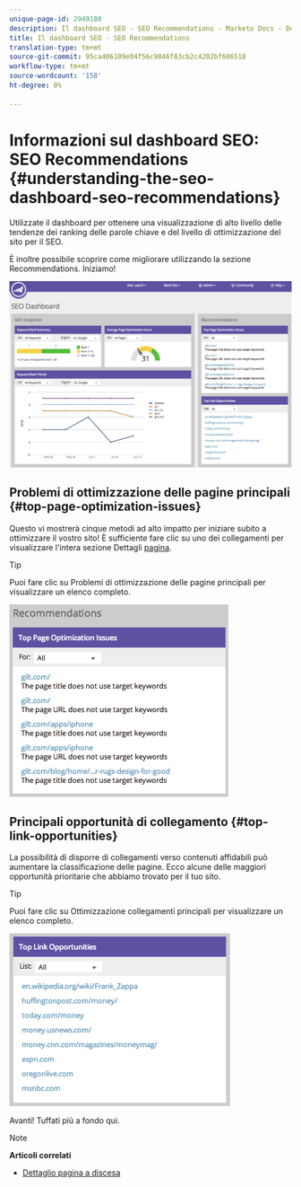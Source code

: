 ```yaml
---
unique-page-id: 2949180
description: Il dashboard SEO - SEO Recommendations - Marketo Docs - Documentazione prodotto
title: Il dashboard SEO - SEO Recommendations
translation-type: tm+mt
source-git-commit: 95ca406109e04f56c9846f83cb2c4202bf606518
workflow-type: tm+mt
source-wordcount: '158'
ht-degree: 0%

---
```



# Informazioni sul dashboard SEO: SEO Recommendations {#understanding-the-seo-dashboard-seo-recommendations}

Utilizzate il dashboard per ottenere una visualizzazione di alto livello delle tendenze dei ranking delle parole chiave e del livello di ottimizzazione del sito per il SEO.

È inoltre possibile scoprire come migliorare utilizzando la sezione Recommendations. Iniziamo!

![](assets/image2014-9-17-21-3a39-3a57.png)

## Problemi di ottimizzazione delle pagine principali {#top-page-optimization-issues}

Questo vi mostrerà cinque metodi ad alto impatto per iniziare subito a ottimizzare il vostro sito! È sufficiente fare clic su uno dei collegamenti per visualizzare l&#39;intera sezione Dettagli [pagina](../../../../product-docs/additional-apps/seo/pages/seo-using-the-page-detail-drill-down.md).

>[!TIP]
>
>Puoi fare clic su Problemi di ottimizzazione delle pagine principali per visualizzare un elenco completo.

![](assets/image2014-9-17-21-3a40-3a52.png)

## Principali opportunità di collegamento {#top-link-opportunities}

La possibilità di disporre di collegamenti verso contenuti affidabili può aumentare la classificazione delle pagine. Ecco alcune delle maggiori opportunità prioritarie che abbiamo trovato per il tuo sito.

>[!TIP]
>
>Puoi fare clic su Ottimizzazione collegamenti principali per visualizzare un elenco completo.

![](assets/image2014-9-17-21-3a41-3a17.png)

Avanti! Tuffati più a fondo qui.

>[!NOTE]
>
>**Articoli correlati**
>
>* [Dettaglio pagina a discesa](../../../../product-docs/additional-apps/seo/pages/seo-using-the-page-detail-drill-down.md)

